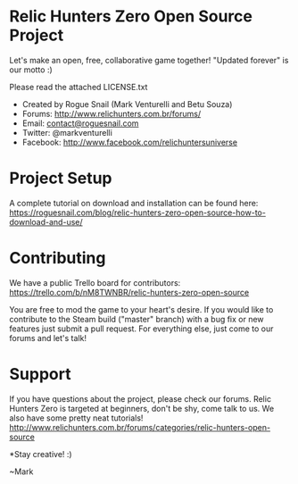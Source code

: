 Relic Hunters Zero Open Source Project
======================================

Let's make an open, free, collaborative game together! "Updated forever" is our motto :)

Please read the attached LICENSE.txt

- Created by Rogue Snail (Mark Venturelli and Betu Souza)
- Forums: http://www.relichunters.com.br/forums/
- Email: contact@roguesnail.com
- Twitter: @markventurelli
- Facebook: http://www.facebook.com/relichuntersuniverse

Project Setup
============

A complete tutorial on download and installation can be found here:
https://roguesnail.com/blog/relic-hunters-zero-open-source-how-to-download-and-use/

Contributing
============

We have a public Trello board for contributors:
https://trello.com/b/nM8TWNBR/relic-hunters-zero-open-source

You are free to mod the game to your heart's desire. If you would like to contribute to the Steam build ("master" branch) with a bug fix or new features just submit a pull request. For everything else, just come to our forums and let's talk!

Support
=======

If you have questions about the project, please check our forums. Relic Hunters Zero is targeted at beginners, don't be shy, come talk to us. We also have some pretty neat tutorials!
http://www.relichunters.com.br/forums/categories/relic-hunters-open-source


*Stay creative! :)

~Mark